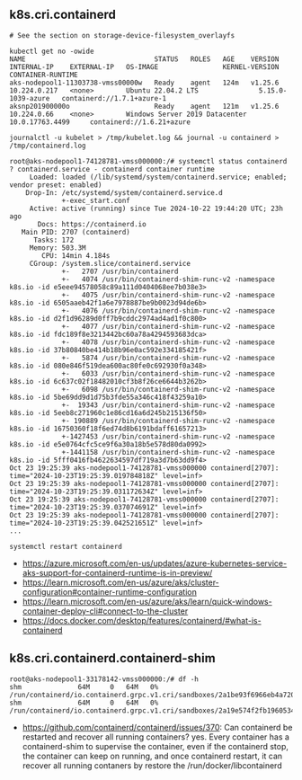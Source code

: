 ## k8s.cri.containerd

```
# See the section on storage-device-filesystem_overlayfs

kubectl get no -owide
NAME                                STATUS   ROLES   AGE    VERSION   INTERNAL-IP    EXTERNAL-IP   OS-IMAGE                KERNEL-VERSION      CONTAINER-RUNTIME
aks-nodepool1-11303738-vmss00000w   Ready    agent   124m   v1.25.6   10.224.0.217   <none>        Ubuntu 22.04.2 LTS               5.15.0-1039-azure   containerd://1.7.1+azure-1
aksnp201900000o                     Ready    agent   121m   v1.25.6   10.224.0.66    <none>        Windows Server 2019 Datacenter   10.0.17763.4499     containerd://1.6.21+azure

journalctl -u kubelet > /tmp/kubelet.log && journal -u containerd > /tmp/containerd.log

root@aks-nodepool1-74128781-vmss000000:/# systemctl status containerd
? containerd.service - containerd container runtime
     Loaded: loaded (/lib/systemd/system/containerd.service; enabled; vendor preset: enabled)
    Drop-In: /etc/systemd/system/containerd.service.d
             +-exec_start.conf
     Active: active (running) since Tue 2024-10-22 19:44:20 UTC; 23h ago
       Docs: https://containerd.io
   Main PID: 2707 (containerd)
      Tasks: 172
     Memory: 503.3M
        CPU: 14min 4.184s
     CGroup: /system.slice/containerd.service
             +-   2707 /usr/bin/containerd
             +-   4074 /usr/bin/containerd-shim-runc-v2 -namespace k8s.io -id e5eee94578058c89a111d0404068ee7b038e3>
             +-   4075 /usr/bin/containerd-shim-runc-v2 -namespace k8s.io -id 6505aaeb42f1a6e7978887be9b0023d94de6b>
             +-   4076 /usr/bin/containerd-shim-runc-v2 -namespace k8s.io -id d2f1d96289d0ff7b9cddc2974ad4ad1f0c800>
             +-   4077 /usr/bin/containerd-shim-runc-v2 -namespace k8s.io -id fdc189f8e3213442bc60a78a4294593683dca>
             +-   4078 /usr/bin/containerd-shim-runc-v2 -namespace k8s.io -id 37b80840be414b18b96e0ac592e334185421f>
             +-   5874 /usr/bin/containerd-shim-runc-v2 -namespace k8s.io -id 080e846f519dea600ac80fe0c692930f0a348>
             +-   6033 /usr/bin/containerd-shim-runc-v2 -namespace k8s.io -id 6c637c02f18482010cf3b8f26ce6644b3262b>
             +-   6098 /usr/bin/containerd-shim-runc-v2 -namespace k8s.io -id 5be69dd9d1d75b3fde55a346c418f43259a10>
             +-  19343 /usr/bin/containerd-shim-runc-v2 -namespace k8s.io -id 5eeb8c271960c1e86cd16a6d245b215136f50>
             +- 190889 /usr/bin/containerd-shim-runc-v2 -namespace k8s.io -id 16750360f18f6ed74d8b6191bdaff61657213>
             +-1427453 /usr/bin/containerd-shim-runc-v2 -namespace k8s.io -id e5e0764cfc5ce9f6a30a18b5e578d80da0992>
             +-1441158 /usr/bin/containerd-shim-runc-v2 -namespace k8s.io -id 5fff0416fb4622634597df719a3d7b63dd9f4>
Oct 23 19:25:39 aks-nodepool1-74128781-vmss000000 containerd[2707]: time="2024-10-23T19:25:39.019784818Z" level=inf>
Oct 23 19:25:39 aks-nodepool1-74128781-vmss000000 containerd[2707]: time="2024-10-23T19:25:39.031172634Z" level=inf>
Oct 23 19:25:39 aks-nodepool1-74128781-vmss000000 containerd[2707]: time="2024-10-23T19:25:39.037074691Z" level=inf>
Oct 23 19:25:39 aks-nodepool1-74128781-vmss000000 containerd[2707]: time="2024-10-23T19:25:39.042521651Z" level=inf>
...
```

```
systemctl restart containerd
```

- https://azure.microsoft.com/en-us/updates/azure-kubernetes-service-aks-support-for-containerd-runtime-is-in-preview/
- https://learn.microsoft.com/en-us/azure/aks/cluster-configuration#container-runtime-configuration
- https://learn.microsoft.com/en-us/azure/aks/learn/quick-windows-container-deploy-cli#connect-to-the-cluster
- https://docs.docker.com/desktop/features/containerd/#what-is-containerd

## k8s.cri.containerd.containerd-shim

```
root@aks-nodepool1-33178142-vmss000000:/# df -h
shm              64M     0   64M   0% /run/containerd/io.containerd.grpc.v1.cri/sandboxes/2a1be93f6966eb4a720ccadb38c09d4d773302f6d153faf92b131803e41989e0/shm
shm              64M     0   64M   0% /run/containerd/io.containerd.grpc.v1.cri/sandboxes/2a19e574f2fb1960534b43dc64437f1ec9f941d494103c2018592838a5ae1a0b/shm
```

- https://github.com/containerd/containerd/issues/370: Can containerd be restarted and recover all running containers? yes. Every container has a containerd-shim to supervise the container, even if the containerd stop, the container can keep on running, and once containerd restart, it can recover all running contaners by restore the /run/docker/libcontainerd
